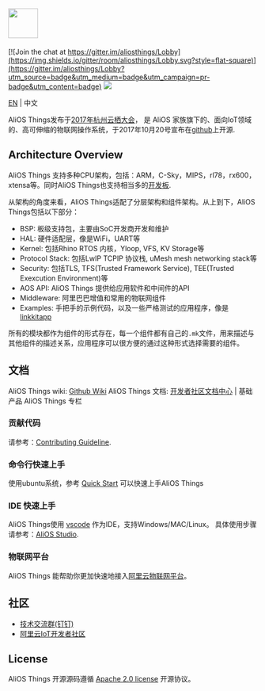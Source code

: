 # <img src="http://o7spigzvd.bkt.clouddn.com/aos-logo-compact-1502x272.png" height="60">

[![Join the chat at https://gitter.im/aliosthings/Lobby](https://img.shields.io/gitter/room/aliosthings/Lobby.svg?style=flat-square)](https://gitter.im/aliosthings/Lobby?utm_source=badge&utm_medium=badge&utm_campaign=pr-badge&utm_content=badge)
[![](https://img.shields.io/travis/alibaba/AliOS-Things/master.svg?style=flat-square)](https://travis-ci.org/alibaba/AliOS-Things)

[EN](./README.md) | 中文

AliOS Things发布于[2017年杭州云栖大会](https://yunqi.aliyun.com)， 是 AliOS 家族旗下的、面向IoT领域的、高可伸缩的物联网操作系统，于2017年10月20号宣布在[github](https://github.com/alibaba/AliOS-Things)上开源. 

## Architecture Overview

AliOS Things 支持多种CPU架构，包括：ARM，C-Sky，MIPS，rl78，rx600，xtensa等。同时AliOS Things也支持相当多的[开发板](./board/README.md).

从架构的角度来看，AliOS Things适配了分层架构和组件架构。从上到下，AliOS Things包括以下部分：

- BSP: 板级支持包，主要由SoC开发商开发和维护
- HAL: 硬件适配层，像是WiFi，UART等
- Kernel: 包括Rhino RTOS 内核，Yloop, VFS, KV Storage等
- Protocol Stack: 包括LwIP TCPIP 协议栈, uMesh mesh networking stack等
- Security: 包括TLS, TFS(Trusted Framework Service), TEE(Trusted Exexcution Environment)等
- AOS API: AliOS Things 提供给应用软件和中间件的API
- Middleware: 阿里巴巴增值和常用的物联网组件
- Examples: 手把手的示例代码，以及一些严格测试的应用程序，像是 [linkkitapp](./example/linkkitapp/README.md)

所有的模块都作为组件的形式存在，每一个组件都有自己的`.mk`文件，用来描述与其他组件的描述关系，应用程序可以很方便的通过这种形式选择需要的组件。


## 文档

AliOS Things wiki: [Github Wiki](https://github.com/alibaba/AliOS-Things/wiki)
AliOS Things 文档: [开发者社区文档中心](https://dev.iot.aliyun.com/doc) | 基础产品 AliOS Things 专栏

### 贡献代码

请参考：[Contributing Guideline](https://github.com/alibaba/AliOS-Things/wiki/contributing).

### 命令行快速上手

使用ubuntu系统，参考 [Quick Start](https://github.com/alibaba/AliOS-Things/wiki/Quick-Start) 可以快速上手AliOS Things

### IDE 快速上手

AliOS Things使用 [vscode](https://code.visualstudio.com/) 作为IDE，支持Windows/MAC/Linux。
具体使用步骤请参考：[AliOS Studio](https://github.com/alibaba/AliOS-Things/wiki/AliOS-Things-Studio).

### 物联网平台

AliOS Things 能帮助你更加快速地接入[阿里云物联网平台](https://iot.console.aliyun.com/quick_start)。

## 社区

* [技术交流群(钉钉)](https://img.alicdn.com/tfs/TB1X2HOhYPpK1RjSZFFXXa5PpXa-970-1280.png)
* [阿里云IoT开发者社区](https://dev.iot.aliyun.com/)

## License

  AliOS Things 开源源码遵循 [Apache 2.0 license](LICENSE) 开源协议。
